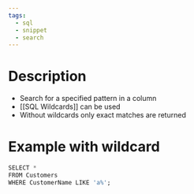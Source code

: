 ```yaml
---
tags:
  - sql
  - snippet
  - search
---
```

# Description
- Search for a specified pattern in a column
- [[SQL Wildcards]] can be used
- Without wildcards only exact matches are returned
# Example with wildcard
```sql
SELECT *
FROM Customers  
WHERE CustomerName LIKE 'a%';
```